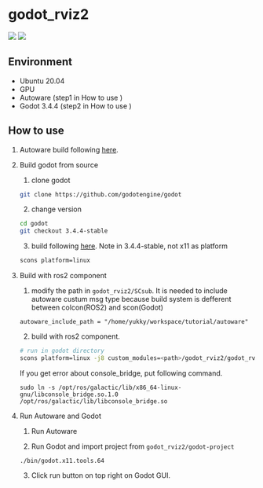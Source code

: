 # godot_rviz2
[![](http://img.youtube.com/vi/7udy3QDXQBk/0.jpg)](https://www.youtube.com/watch?v=7udy3QDXQBk)
[![](http://img.youtube.com/vi/r8NtqiF3JNg/0.jpg)](https://www.youtube.com/watch?v=r8NtqiF3JNg)

## Environment
- Ubuntu 20.04
- GPU 
- Autoware (step1 in How to use )
- Godot 3.4.4 (step2 in How to use )

## How to use
1. Autoware build following [here](https://autowarefoundation.github.io/autoware-documentation/main/installation/autoware/source-installation/).

2. Build godot from source
   1. clone godot
   ```bash
   git clone https://github.com/godotengine/godot
   ```

   2. change version
   ```bash
   cd godot
   git checkout 3.4.4-stable
   ```

   3. build following [here](https://docs.godotengine.org/en/stable/development/compiling/compiling_for_x11.html). Note in 3.4.4-stable, not x11 as platform
   ```bash
   scons platform=linux 
    ```

3. Build with ros2 component
   1. modify the path in `godot_rviz2/SCsub`. It is needed to include autoware custum msg type because build system is defferent between colcon(ROS2) and scon(Godot)
   ```
   autoware_include_path = "/home/yukky/workspace/tutorial/autoware"
   ```

   2. build with ros2 component. 
   ```bash
   # run in godot directory
   scons platform=linux -j8 custom_modules=<path>/godot_rviz2/godot_rviz2
   ```
   If you get error about console_bridge, put following command.
   ```
   sudo ln -s /opt/ros/galactic/lib/x86_64-linux-gnu/libconsole_bridge.so.1.0 /opt/ros/galactic/lib/libconsole_bridge.so
   ```

4. Run Autoware and Godot
   1. Run Autoware

   2. Run Godot and import project from `godot_rviz2/godot-project`
    ```
    ./bin/godot.x11.tools.64
    ```

   3. Click run button on top right on Godot GUI.
